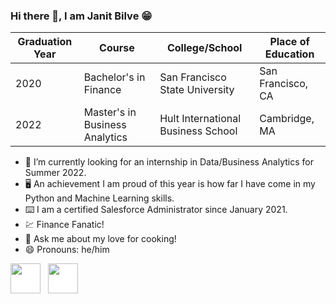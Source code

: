 ### Hi there 👋, I am Janit Bilve :grin:

<p>
  
|Graduation Year  |              Course                 | College/School                     |  Place of Education           |
|-----------------|-------------------------------------|------------------------------------|-------------------------------|       
| 2020            | Bachelor's in Finance               | San Francisco State University     |    San Francisco, CA          |
| 2022            | Master's in Business Analytics      | Hult International Business School |    Cambridge, MA              |

- :briefcase: I’m currently looking for an internship in Data/Business Analytics for Summer 2022.
- :desktop_computer: An achievement I am proud of this year is how far I have come in my Python and Machine Learning skills. 
- :keyboard: I am a certified Salesforce Administrator since January 2021.
- :chart: Finance Fanatic!
- 💬 Ask me about my love for cooking!
- 😄 Pronouns: he/him

[<img  src="https://upload.wikimedia.org/wikipedia/commons/0/01/LinkedIn_Logo.svg"  width="48"  height="48"  style="background-color:white;">][linkedin]
  &nbsp;
[<img  src="https://upload.wikimedia.org/wikipedia/commons/4/4e/Gmail_Icon.png" width="48" height="48"   style="background-color:white;">][email]
  
[linkedin]:   https://www.linkedin.com/in/janitbilve/
[email]:   mailto:bilvejanit25@gmail.com

